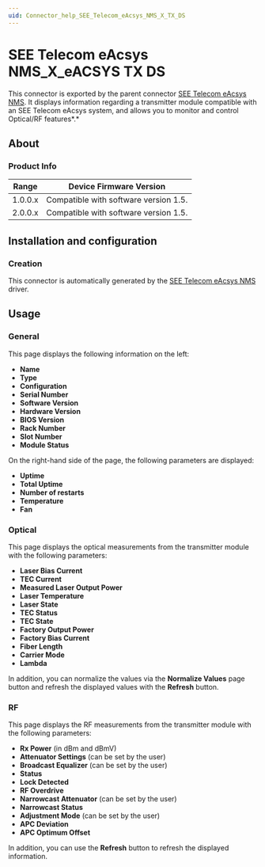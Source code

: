 ```yaml
---
uid: Connector_help_SEE_Telecom_eAcsys_NMS_X_TX_DS
---
```


# SEE Telecom eAcsys NMS_X_eACSYS TX DS

This connector is exported by the parent connector [SEE Telecom eAcsys NMS](xref:Connector_help_SEE_Telecom_eAcsys_NMS). It displays information regarding a transmitter module compatible with an SEE Telecom eAcsys system, and allows you to monitor and control Optical/RF features*.*

## About

### Product Info

| **Range** | **Device Firmware Version**           |
|------------------|---------------------------------------|
| 1.0.0.x          | Compatible with software version 1.5. |
| 2.0.0.x          | Compatible with software version 1.5. |

## Installation and configuration

### Creation

This connector is automatically generated by the [SEE Telecom eAcsys NMS](xref:Connector_help_SEE_Telecom_eAcsys_NMS) driver.

## Usage

### General

This page displays the following information on the left:

- **Name**
- **Type**
- **Configuration**
- **Serial Number**
- **Software Version**
- **Hardware Version**
- **BIOS Version**
- **Rack Number**
- **Slot Number**
- **Module Status**

On the right-hand side of the page, the following parameters are displayed:

- **Uptime**
- **Total Uptime**
- **Number of restarts**
- **Temperature**
- **Fan**

### Optical

This page displays the optical measurements from the transmitter module with the following parameters:

- **Laser Bias Current**
- **TEC Current**
- **Measured Laser Output Power**
- **Laser Temperature**
- **Laser State**
- **TEC Status**
- **TEC State**
- **Factory Output Power**
- **Factory Bias Current**
- **Fiber Length**
- **Carrier Mode**
- **Lambda**

In addition, you can normalize the values via the **Normalize Values** page button and refresh the displayed values with the **Refresh** button.

### RF

This page displays the RF measurements from the transmitter module with the following parameters:

- **Rx Power** (in dBm and dBmV)
- **Attenuator Settings** (can be set by the user)
- **Broadcast Equalizer** (can be set by the user)
- **Status**
- **Lock Detected**
- **RF Overdrive**
- **Narrowcast Attenuator** (can be set by the user)
- **Narrowcast Status**
- **Adjustment Mode** (can be set by the user)
- **APC Deviation**
- **APC Optimum Offset**

In addition, you can use the **Refresh** button to refresh the displayed information.
